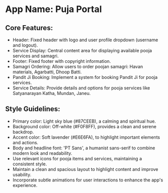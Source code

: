 # **App Name**: Puja Portal

## Core Features:

- Header: Fixed header with logo and user profile dropdown (username and logout).
- Service Display: Central content area for displaying available pooja services and samagri.
- Footer: Fixed footer with copyright information.
- Samagri Ordering: Allow users to order poojan samagri: Havan materials, Agarbatti, Dhoop Batti.
- Pandit Ji Booking: Implement a system for booking Pandit Ji for pooja services.
- Service Details: Provide details and options for pooja services like Satyanarayan Katha, Mundan, Janeu.

## Style Guidelines:

- Primary color: Light sky blue (#87CEEB), a calming and spiritual hue.
- Background color: Off-white (#F0F8FF), provides a clean and serene backdrop.
- Accent color: Soft lavender (#E6E6FA), to highlight important elements and actions.
- Body and headline font: 'PT Sans', a humanist sans-serif to combine modern look and readability.
- Use relevant icons for pooja items and services, maintaining a consistent style.
- Maintain a clean and spacious layout to highlight content and improve usability.
- Incorporate subtle animations for user interactions to enhance the app's experience.